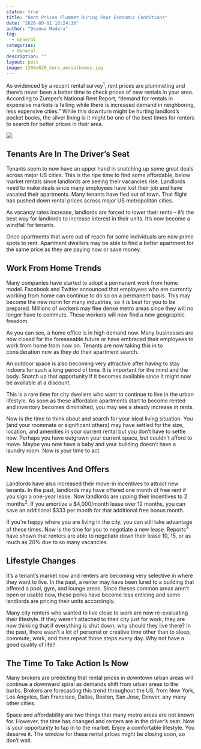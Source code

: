 ```yaml
---
status: true
title: "Rent Prices Plummet During Poor Economic Conditions"
date: "2020-09-01 18:24:36"
author: "Deanna Madera"
tag:
  - General
categories:
  - General
description: ""
layout: post
image: 1200x620_hero_aerialhomes.jpg
---
```


As evidenced by a recent rental survey<sup>1</sup>, rent prices are plummeting and there’s never been a better time to check prices of new rentals in your area. According to Zumper’s National Rent Report, “demand for rentals in expensive markets is falling while there is increased demand in neighboring, less expensive cities.” While this downturn might be hurting landlord’s pocket books, the silver lining is it might be one of the best times for renters to search for better prices in their area.

![](/posts/1200x620_hero_aerialhomes.jpg)

## Tenants Are In The Driver’s Seat

Tenants seem to now have an upper hand in snatching up some great deals across major US cities. This is the ripe time to find some affordable, below market rentals since landlords are seeing their vacancies rise. Landlords need to make deals since many employees have lost their job and have vacated their apartments. Many tenants have fled out of town. That flight has pushed down rental prices across major US metropolitan cities.

As vacancy rates increase, landlords are forced to lower their rents – it’s the best way for landlords to increase interest in their units. It’s now become a windfall for tenants.

Once apartments that were out of reach for some individuals are now prime spots to rent. Apartment dwellers may be able to find a better apartment for the same price as they are paying now or save money.

## Work From Home Trends

Many companies have started to adopt a permanent work from home model. Facebook and Twitter announced that employees who are currently working from home can continue to do so on a permanent basis. This may become the new norm for many industries, so it is best for you to be prepared. Millions of workers may flee dense metro areas since they will no longer have to commute. These workers will now find a new geographic freedom.

As you can see, a home office is in high demand now. Many businesses are now closed for the foreseeable future or have embraced their employees to work from home from now on. Tenants are now taking this in to consideration now as they do their apartment search.

An outdoor space is also becoming very attractive after having to stay indoors for such a long period of time. It is important for the mind and the body. Snatch up that opportunity if it becomes available since it might now be available at a discount.

This is a rare time for city dwellers who want to continue to live in the urban lifestyle. As soon as these affordable apartments start to become rented and inventory becomes diminished, you may see a steady increase in rents.

Now is the time to think about and search for your ideal living situation. You (and your roommate or significant others) may have settled for the size, location, and amenities in your current rental but you don’t have to settle now. Perhaps you have outgrown your current space, but couldn’t afford to move. Maybe you now have a baby and your building doesn’t have a laundry room. Now is your time to act.

## New Incentives And Offers

Landlords have also increased their move-in incentives to attract new tenants. In the past, landlords may have offered one month of free rent if you sign a one-year lease. Now landlords are upping their incentives to 2 months<sup>2</sup>. If you amortize a $4,000/month lease over 12 months, you can save an additional $333 per month for that additional free bonus month.

If you’re happy where you are living in the city, you can still take advantage of these times. Now Is the time for you to negotiate a new lease. Reports<sup>3</sup> have shown that renters are able to negotiate down their lease 10, 15, or as much as 20% due to so many vacancies.

## Lifestyle Changes

It’s a tenant’s market now and renters are becoming very selective in where they want to live. In the past, a renter may have been lured to a building that offered a pool, gym, and lounge areas. Since theses common areas aren’t open or usable now, these perks have become less enticing and some landlords are pricing their units accordingly.

Many city renters who wanted to live close to work are now re-evaluating their lifestyle. If they weren’t attached to their city just for work, they are now thinking that if everything is shut down, why should they live there? In the past, there wasn’t a lot of personal or creative time other than to sleep, commute, work, and then repeat those steps every day. Why not have a good quality of life?

## The Time To Take Action Is Now

Many brokers are predicting that rental prices in downtown urban areas will continue a downward spiral as demands shift from urban areas to the burbs. Brokers are forecasting this trend throughout the US, from New York, Los Angeles, San Francisco, Dallas, Boston, San Jose, Denver, any many other cities.

Space and affordability are two things that many metro areas are not known for. However, the time has changed and renters are in the driver’s seat. Now is your opportunity to tap in to the market. Enjoy a comfortable lifestyle. You deserve it. The window for these rental prices might be closing soon, so don’t wait.
